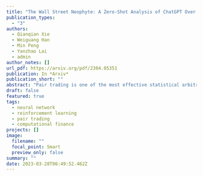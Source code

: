 ```yaml
---
title: "The Wall Street Neophyte: A Zero-Shot Analysis of ChatGPT Over Multimodal Stock Movement Prediction Challenges"
publication_types:
  - "3"
authors:
  - Qianqian Xie
  - Weiguang Han
  - Min Peng
  - Yanzhao Lai
  - admin
author_notes: []
url_pdf: https://arxiv.org/pdf/2304.05351
publication: In *Arxiv*
publication_short: ""
abstract: "Pair trading is one of the most effective statistical arbitrage strategies which seeks a neutral profit by hedging a pair of selected assets. Existing methods generally decompose the task into two separate steps: pair selection and trading. However, the decoupling of two closely related subtasks can block information propagation and lead to limited overall performance. For pair selection, ignoring the trading performance results in the wrong assets being selected with irrelevant price movements, while the agent trained for trading can overfit to the selected assets without any historical information of other assets. To address it, in this paper, we propose a paradigm for automatic pair trading as a unified task rather than a two-step pipeline. We design a hierarchical reinforcement learning framework to jointly learn and optimize two subtasks. A high-level policy would select two assets from all possible combinations and a low-level policy would then perform a series of trading actions. Experimental results on real-world stock data demonstrate the effectiveness of our method on pair trading compared with both existing pair selection and trading methods."
draft: false
featured: true
tags:
  - neural network
  - reinforcement learning
  - pair trading
  - computational finance
projects: []
image:
  filename: ""
  focal_point: Smart
  preview_only: false
summary: ""
date: 2023-03-28T06:49:52.462Z
---
```

